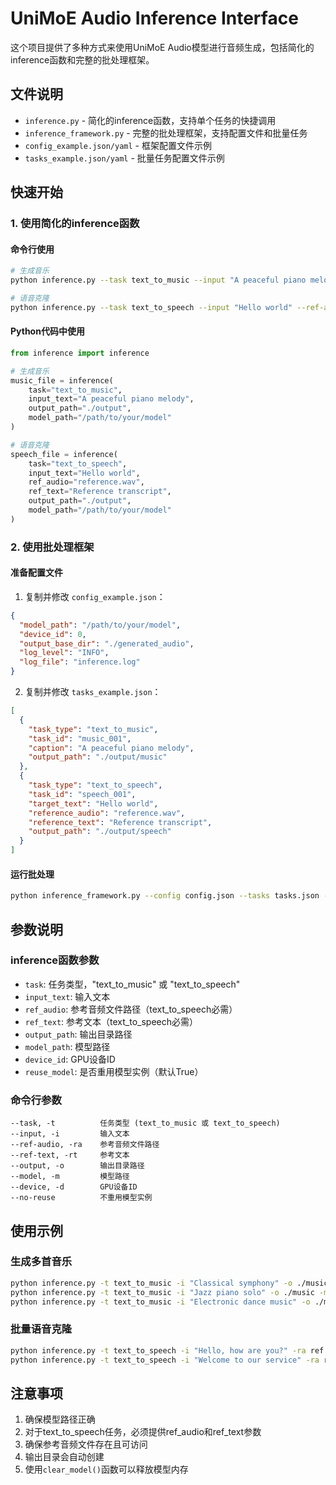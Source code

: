 # UniMoE Audio Inference Interface

这个项目提供了多种方式来使用UniMoE Audio模型进行音频生成，包括简化的inference函数和完整的批处理框架。

## 文件说明

- `inference.py` - 简化的inference函数，支持单个任务的快捷调用
- `inference_framework.py` - 完整的批处理框架，支持配置文件和批量任务
- `config_example.json/yaml` - 框架配置文件示例
- `tasks_example.json/yaml` - 批量任务配置文件示例

## 快速开始

### 1. 使用简化的inference函数

#### 命令行使用

```bash
# 生成音乐
python inference.py --task text_to_music --input "A peaceful piano melody" --output ./music_output --model /path/to/your/model

# 语音克隆
python inference.py --task text_to_speech --input "Hello world" --ref-audio ref.wav --ref-text "Reference text" --output ./speech_output --model /path/to/your/model
```

#### Python代码中使用

```python
from inference import inference

# 生成音乐
music_file = inference(
    task="text_to_music",
    input_text="A peaceful piano melody",
    output_path="./output",
    model_path="/path/to/your/model"
)

# 语音克隆
speech_file = inference(
    task="text_to_speech",
    input_text="Hello world",
    ref_audio="reference.wav",
    ref_text="Reference transcript",
    output_path="./output",
    model_path="/path/to/your/model"
)
```

### 2. 使用批处理框架

#### 准备配置文件

1. 复制并修改 `config_example.json`：
```json
{
  "model_path": "/path/to/your/model",
  "device_id": 0,
  "output_base_dir": "./generated_audio",
  "log_level": "INFO",
  "log_file": "inference.log"
}
```

2. 复制并修改 `tasks_example.json`：
```json
[
  {
    "task_type": "text_to_music",
    "task_id": "music_001",
    "caption": "A peaceful piano melody",
    "output_path": "./output/music"
  },
  {
    "task_type": "text_to_speech",
    "task_id": "speech_001",
    "target_text": "Hello world",
    "reference_audio": "reference.wav",
    "reference_text": "Reference transcript",
    "output_path": "./output/speech"
  }
]
```

#### 运行批处理

```bash
python inference_framework.py --config config.json --tasks tasks.json --output-results results.json
```

## 参数说明

### inference函数参数

- `task`: 任务类型，"text_to_music" 或 "text_to_speech"
- `input_text`: 输入文本
- `ref_audio`: 参考音频文件路径（text_to_speech必需）
- `ref_text`: 参考文本（text_to_speech必需）
- `output_path`: 输出目录路径
- `model_path`: 模型路径
- `device_id`: GPU设备ID
- `reuse_model`: 是否重用模型实例（默认True）

### 命令行参数

```
--task, -t          任务类型 (text_to_music 或 text_to_speech)
--input, -i         输入文本
--ref-audio, -ra    参考音频文件路径
--ref-text, -rt     参考文本
--output, -o        输出目录路径
--model, -m         模型路径
--device, -d        GPU设备ID
--no-reuse          不重用模型实例
```

## 使用示例

### 生成多首音乐

```bash
python inference.py -t text_to_music -i "Classical symphony" -o ./music -m /path/to/model
python inference.py -t text_to_music -i "Jazz piano solo" -o ./music -m /path/to/model
python inference.py -t text_to_music -i "Electronic dance music" -o ./music -m /path/to/model
```

### 批量语音克隆

```bash
python inference.py -t text_to_speech -i "Hello, how are you?" -ra ref.wav -rt "Reference" -o ./speech -m /path/to/model
python inference.py -t text_to_speech -i "Welcome to our service" -ra ref.wav -rt "Reference" -o ./speech -m /path/to/model
```

## 注意事项

1. 确保模型路径正确
2. 对于text_to_speech任务，必须提供ref_audio和ref_text参数
3. 确保参考音频文件存在且可访问
4. 输出目录会自动创建
5. 使用`clear_model()`函数可以释放模型内存